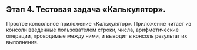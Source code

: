 ## Этап 4. Тестовая задача «Калькулятор».

Простое консольное приложение «Калькулятор». Приложение читает из консоли введенные пользователем строки, числа, арифметические операции, проводимые между ними, и выводит в консоль результат их выполнения.

